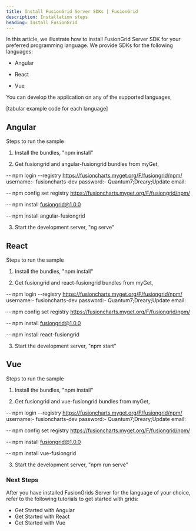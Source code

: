 ```yaml
---
title: Install FusionGrid Server SDKs | FusionGrid
description: Installation steps
heading: Install FusionGrid
---
```


In this article, we illustrate how to install FusionGrid Server SDK for your preferred programming language. We provide SDKs for the following languages:

- Angular

- React

- Vue

You can develop the application on any of the supported languages, 

[tabular example code for each language]

## Angular

Steps to run the sample

1. Install the bundles, "npm install"

2. Get fusiongrid and angular-fusiongrid bundles from myGet,

-- npm login --registry https://fusioncharts.myget.org/F/fusiongrid/npm/
    username:- fusioncharts-dev
    password:- Quantum7;Dreary;Update
    email: <your email>

-- npm config set registry https://fusioncharts.myget.org/F/fusiongrid/npm/

-- npm install fusiongrid@1.0.0

-- npm install angular-fusiongrid

3. Start the development server, "ng serve"

## React

Steps to run the sample

1. Install the bundles, "npm install"

2. Get fusiongrid and react-fusiongrid bundles from myGet,

-- npm login --registry https://fusioncharts.myget.org/F/fusiongrid/npm/
    username:- fusioncharts-dev
    password:- Quantum7;Dreary;Update
    email: <your email>

-- npm config set registry https://fusioncharts.myget.org/F/fusiongrid/npm/
  
-- npm install fusiongrid@1.0.0

-- npm install react-fusiongrid

3. Start the development server, "npm start"

## Vue
  
Steps to run the sample

1. Install the bundles, "npm install"

2. Get fusiongrid and vue-fusiongrid bundles from myGet,

-- npm login --registry https://fusioncharts.myget.org/F/fusiongrid/npm/
    username:- fusioncharts-dev
    password:- Quantum7;Dreary;Update
    email: <your email>

-- npm config set registry https://fusioncharts.myget.org/F/fusiongrid/npm/

-- npm install fusiongrid@1.0.0

-- npm install vue-fusiongrid

3. Start the development server, "npm run serve"

### Next Steps

After you have installed FusionGrids Server for the language of your choice, refer to the following tutorials to get started with grids:

- Get Started with Angular
- Get Started with React
- Get Started with Vue
